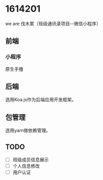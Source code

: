 # 1614201
we are 伐木累（班级通讯录项目--微信小程序）

## 前端

### 小程序

原生手撸

## 后端
选用Koa.js作为后端应用开发框架。

## 包管理
选用yarn做依赖管理。

## TODO
- [ ] 班级成员信息展示
- [ ] 个人信息修改
- [ ] 用户认证
